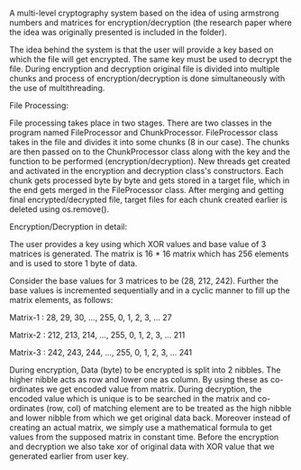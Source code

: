 A multi-level cryptography system based on the idea of using armstrong numbers and matrices for encryption/decryption (the research paper where the idea was originally presented is included in the folder).

The idea behind the system is that the user will provide a key based on which the file will get encrypted. The same key must be used to decrypt the file. During encryption and decryption original file is divided into multiple chunks and process of encryption/decryption is done simultaneously with the use of multithreading.

File Processing:

File processing takes place in two stages. 
There are two classes in the program named FileProcessor and ChunkProcessor.
FileProcessor class takes in the file and divides it into some chunks (8 in our case).
The chunks are then passed on to the ChunkProcessor class along with the key and the function to be performed (encryption/decryption).
New threads get created and activated in the encryption and decryption class's constructors. 
Each chunk gets processed byte by byte and gets stored in a target file, which in the end gets merged in the FileProcessor class.
After merging and getting final encrypted/decrypted file, target files for each chunk created earlier is deleted using os.remove().

Encryption/Decryption in detail:

The user provides a key using which XOR values and base value of 3 matrices is generated.
The matrix is 16 * 16 matrix which has 256 elements and is used to store 1 byte of data.

Consider the base values for 3 matrices to be (28, 212, 242). Further the base values is incremented sequentially and in a cyclic manner to fill up the matrix elements, as follows:

Matrix-1 : 28, 29, 30, ..., 255, 0, 1, 2, 3, ... 27

Matrix-2 : 212, 213, 214, ..., 255, 0, 1, 2, 3, ... 211

Matrix-3 : 242, 243, 244, ..., 255, 0, 1, 2, 3, ... 241

During encryption, Data (byte) to be encrypted is split into 2 nibbles. The higher nibble acts as row and lower one as column. By using these as co-ordinates we get encoded value from matrix.
During decryption, the encoded value which is unique is to be searched in the matrix and co-ordinates (row, col) of matching element are to be treated as the high nibble and lower nibble from which we get original data back.
Moreover instead of creating an actual matrix, we simply use a mathematical formula to get values from the supposed matrix in constant time.
Before the encryption and decryption we also take xor of original data with XOR value that we generated earlier from user key.

